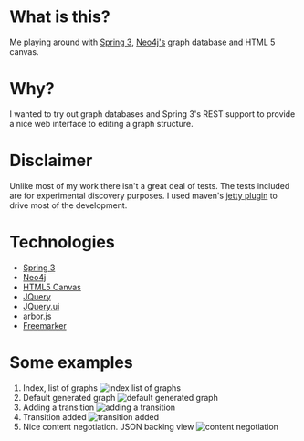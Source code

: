# What is this? #
Me playing around with [Spring 3](http://static.springsource.org/spring/docs/3.1.0.M1/spring-framework-reference/html/), [Neo4j's](http://neo4j.org/) graph database and HTML 5 canvas.

# Why? #
I wanted to try out graph databases and Spring 3's REST support to provide a nice web interface to editing a graph structure.

# Disclaimer #
Unlike most of my work there isn't a great deal of tests. The tests included are for experimental discovery purposes. I used maven's [jetty plugin](http://docs.codehaus.org/display/JETTY/Maven+Jetty+Plugin) to drive most of the development.

# Technologies #
*  [Spring 3](http://static.springsource.org/spring/docs/3.1.0.M1/spring-framework-reference/html/)
*  [Neo4j](http://neo4j.org/)
*  [HTML5 Canvas](http://www.whatwg.org/specs/web-apps/current-work/multipage/the-canvas-element.html)
*  [JQuery](http://jquery.com/)
*  [JQuery.ui](http://jqueryui.com/)
*  [arbor.js](http://arborjs.org/)
*  [Freemarker](http://freemarker.sourceforge.net/)

# Some examples #
1. Index, list of graphs ![index list of graphs](https://github.com/oxlade39/graphflow/raw/master/src/main/webapp/META-INF/resources/images/index%20list%20of%20graphs.png)
2. Default generated graph ![default generated graph](https://github.com/oxlade39/graphflow/raw/master/src/main/webapp/META-INF/resources/images/default%20generated%20graph.png)
3. Adding a transition ![adding a transition](https://github.com/oxlade39/graphflow/raw/master/src/main/webapp/META-INF/resources/images/adding%20a%20transition.png)
4. Transition added ![transition added](https://github.com/oxlade39/graphflow/raw/master/src/main/webapp/META-INF/resources/images/adding%20a%20transition.png)
5. Nice content negotiation. JSON backing view ![content negotiation](https://github.com/oxlade39/graphflow/raw/master/src/main/webapp/META-INF/resources/images/content%20negotiation.png)